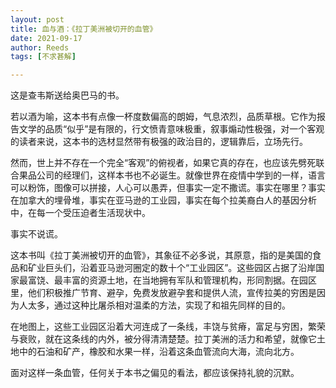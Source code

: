 ```yaml
---
layout: post
title: 血与酒：《拉丁美洲被切开的血管》
date: 2021-09-17
author: Reeds
tags: [不求甚解]

---
```


这是查韦斯送给奥巴马的书。

若以酒为喻，这本书有点像一杯度数偏高的朗姆，气息浓烈，品质草根。它作为报告文学的品质“似乎”是有限的，行文愤青意味极重，叙事煽动性极强，对一个客观的读者来说，这本书的选材显然带有极强的政治目的，逻辑靠后，立场先行。

然而，世上并不存在一个完全“客观”的俯视者，如果它真的存在，也应该先劈死联合果品公司的经理们，这样本书也不必诞生。就像世界在疫情中学到的一样，语言可以粉饰，图像可以拼接，人心可以愚弄，但事实一定不撒谎。事实在哪里？事实在加拿大的埋骨堆，事实在亚马逊的工业园，事实在每个拉美裔白人的基因分析中，在每一个受压迫者生活现状中。

事实不说谎。

这本书叫《拉丁美洲被切开的血管》，其象征不必多说，其原意，指的是美国的食品和矿业巨头们，沿着亚马逊河圈定的数十个“工业园区”。这些园区占据了沿岸国家最富饶、最丰富的资源土地，在当地拥有军队和管理机构，形同割据。在园区里，他们积极推广节育、避孕，免费发放避孕套和提供人流，宣传拉美的穷困是因为人太多，通过这种比屠杀相对温柔的方法，实现了和祖先同样的目的。

在地图上，这些工业园区沿着大河连成了一条线，丰饶与贫瘠，富足与穷困，繁荣与衰败，就在这条线的内外，被分得清清楚楚。拉丁美洲的活力和希望，就像它土地中的石油和矿产，橡胶和水果一样，沿着这条血管流向大海，流向北方。

面对这样一条血管，任何关于本书之偏见的看法，都应该保持礼貌的沉默。